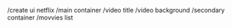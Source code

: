 /create ui netflix
    /main container
        /video title
        /video background
    /secondary container
        /movvies list